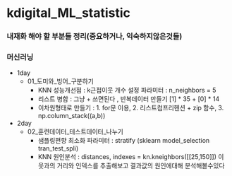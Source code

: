 # kdigital_ML_statistic
### 내재화 해야 할 부분들 정리(중요하거나, 익숙하지않은것들)
### 머신러닝
- 1day
    - 01_도미와_빙어_구분하기
      - KNN 성능개선점 : k근접이웃 개수 설정 파라미터 : n_neighbors = 5 
      - 리스트 병합 : 그냥 + 쓰면된다 , 반복데이터 만들기 [1] * 35 +  [0] * 14
      - 이차원형태로 만들기 : 1. for문 이용, 2. 리스트컴프리헨션 + zip 함수, 3. np.column_stack((a,b))
- 2day
    - 02_훈련데이터_테스트데이터_나누기
      - 샘플링편향 최소화 파라미터 : stratify (sklearn model_selection tran_test_spli)
      - KNN 원인분석 : distances, indexes = kn.kneighbors([[25,150]]) 이웃과의 거리와 인덱스를 추출해보고 결과값의 원인에대해 분석해볼수있다
